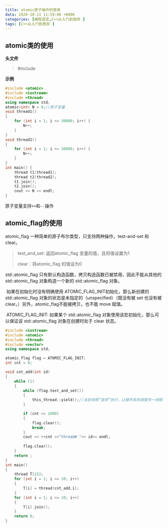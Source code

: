 ```yaml
---
title: atomic原子操作的使用
data: 2020-10-21 11:59:00 +0800
categories: [编程语言,C++从入门到放弃 ]
tags: [C++从入门到放弃 ]
---
```


## atomic类的使用

**头文件**

> \#include<atomic>

**示例**

~~~c++
#include <atomic>
#include <iostream>
#include <thread>
using namespace std;
atomic<int> N = 0;//原子变量
void thread1()
{
	for (int i = 1; i <= 30000; i++) {
		N++;
	}
}
void thread2()
{
	for (int i = 1; i <= 30000; i++) {
		N++;
	}
}
int main() {
	thread t1(thread1);
	thread t2(thread2);
	t1.join();
	t2.join();
	cout << N << endl;
}
~~~

原子变量支持`++`和`--`操作

## atomic_flag的使用

atomic_flag 一种简单的原子布尔类型，只支持两种操作，test-and-set 和 clear。

> test_and_set: 返回atomic_flag 变量的值，且将值设置为1
>
> clear：将atomic_flag 的值设为0

 std::atomic_flag 只有默认构造函数，拷贝构造函数已被禁用，因此不能从其他的 std::atomic_flag 对象构造一个新的 std::atomic_flag 对象。

​    如果在初始化时没有明确使用 ATOMIC_FLAG_INIT初始化，那么新创建的 std::atomic_flag 对象的状态是未指定的（unspecified）（既没有被 set 也没有被 clear。）另外，atomic_flag不能被拷贝，也不能 move 赋值。

​    ATOMIC_FLAG_INIT: 如果某个 std::atomic_flag 对象使用该宏初始化，那么可以保证该 std::atomic_flag 对象在创建时处于 clear 状态。

~~~c++
#include <iostream>              
#include <atomic>                
#include <thread>                
#include <vector>                
using namespace std;

atomic_flag flag = ATOMIC_FLAG_INIT;
int cnt = 0;

void cnt_add(int id)
{
	while (1)
	{
		while (flag.test_and_set())
		{
			this_thread::yield();//当前线程“放弃”执行，让操作系统调度另一线程继续执行
		}

		if (cnt >= 1000)
		{
			flag.clear();
			break;
		}
		cout << ++cnt <<"thread# "<< id<< endl;
		
		flag.clear();
	}
	return ;
}
int main()
{
	thread T[15];
	for (int i = 1; i <= 10; i++)
	{
		T[i] = thread(cnt_add,i);
	}
	for (int i = 1; i <= 10; i++)
	{
		T[i].join();
	}
	return 0;
}
~~~

